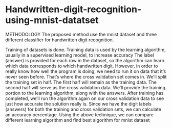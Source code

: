 # Handwritten-digit-recognition-using-mnist-datatset
METHODOLOGY
The proposed method use the mnist dataset and three different classifier for handwritten digit recognition.

Training of datasets is done. Training data is used by the learning algorithm, usually in a supervised learning model, to increase accuracy
The label (answer) is provided for each row in the dataset, so the algorithm can learn which data corresponds to which handwritten digit.
However, in order to really know how well the program is doing, we need to run it on data that it’s never seen before. That’s where the cross validation set comes in.
We’ll split the training set in half. The first half will remain as the training data. The second half will serve as the cross validation data. We’ll provide the training portion to the learning algorithm, along with the answers.
After training has completed, we’ll run the algorithm again on our cross validation data to see just how accurate the solution really is. Since we have the digit labels (answers) for both the training and cross validation sets, we can calculate an accuracy percentage.
Using the above technique, we can compare different learning algorithm and find best algorithm for mnist dataset 






